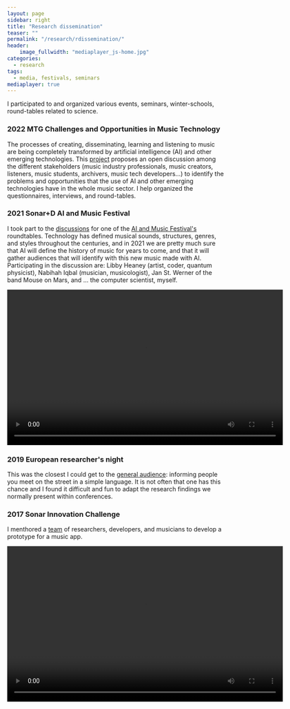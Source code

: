 ```yaml
---
layout: page
sidebar: right
title: "Research dissemination"
teaser: ""
permalink: "/research/rdissemination/"
header:
    image_fullwidth: "mediaplayer_js-home.jpg"
categories: 
  - research
tags:
  - media, festivals, seminars
mediaplayer: true
---
```

I participated to and organized various events, seminars, winter-schools, round-tables related to science.

### 2022 MTG Challenges and Opportunities in Music Technology
The processes of creating, disseminating, learning and listening to music are being completely transformed by artificial intelligence (AI) and other emerging technologies. This [project][1] proposes an open discussion among the different stakeholders (music industry professionals, music creators, listeners, music students, archivers, music tech developers…) to identify the problems and opportunities that the use of AI and other emerging technologies have in the whole music sector. I help organized the questionnaires, interviews, and round-tables.

### 2021 Sonar+D AI and Music Festival

I took part to the [discussions][3] for one of the [AI and Music Festival's][2] roundtables. Technology has defined musical sounds, structures, genres, and styles throughout the centuries, and in 2021 we are pretty much sure that AI will define the history of music for years to come, and that it will gather audiences that will identify with this new music made with AI. Participating in the discussion are: Libby Heaney (artist, coder, quantum physicist), Nabihah Iqbal (musician, musicologist), Jan St. Werner of the band Mouse on Mars, and ... the computer scientist, myself.

<video width="640" height="360" id="player1" preload="none">
  <source type="video/youtube" src="https://www.youtube.com/embed/JWcNY-fKoYA" />
</video>

### 2019 European researcher's night

This was the closest I could get to the [general audience][5]: informing people you meet on the street in a simple language. It is not often that one has this chance and I found it difficult and fun to adapt the research findings we normally present within conferences.

### 2017 Sonar Innovation Challenge

I menthored a [team][6] of researchers, developers, and musicians to develop a prototype for a music app.

<video width="640" height="360" id="player1" preload="none">
  <source type="video/youtube" src="https://www.youtube.com/embed/ziYS6UHJVYQ" />
</video>

 [1]: https://www.upf.edu/web/mtg/ongoing-projects/-/asset_publisher/DneGVrJZ7tmE/content/id/260341354/maximized
 [2]: https://aimusicfestival.eu/en
 [3]: https://aimusicfestival.eu/en/programs/2021/areas/talks/ai-and-future-music-genres
 [4]: #
 [5]: https://lanochedelosinvestigadores.fundaciondescubre.es/investigador/marius-miron/
 [6]: https://sonarplusd.com/en/programs/barcelona-2017/areas/sonar-innovation-challenge
 [7]: #
 [8]: #
 [9]: #
 [10]: #
